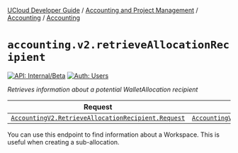 [UCloud Developer Guide](/docs/developer-guide/README.md) / [Accounting and Project Management](/docs/developer-guide/accounting-and-projects/README.md) / [Accounting](/docs/developer-guide/accounting-and-projects/accounting/README.md) / [Accounting](/docs/developer-guide/accounting-and-projects/accounting/allocations.md)

# `accounting.v2.retrieveAllocationRecipient`

[![API: Internal/Beta](https://img.shields.io/static/v1?label=API&message=Internal/Beta&color=red&style=flat-square)](/docs/developer-guide/core/api-conventions.md)
[![Auth: Users](https://img.shields.io/static/v1?label=Auth&message=Users&color=informational&style=flat-square)](/docs/developer-guide/core/types.md#role)


_Retrieves information about a potential WalletAllocation recipient_

| Request | Response | Error |
|---------|----------|-------|
|<code><a href='#accountingv2.retrieveallocationrecipient.request'>AccountingV2.RetrieveAllocationRecipient.Request</a></code>|<code><a href='#accountingv2.retrieveallocationrecipient.response'>AccountingV2.RetrieveAllocationRecipient.Response</a></code>|<code><a href='/docs/reference/dk.sdu.cloud.CommonErrorMessage.md'>CommonErrorMessage</a></code>|

You can use this endpoint to find information about a Workspace. This is useful when creating a 
sub-allocation.


